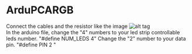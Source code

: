 # ArduPCARGB
Connect the cables and the resistor like the image ![alt tag](https://github.com/KiKiHUN1/ArduPCARGB/blob/main/Arduled.jpg)
<br/>
In the arduino file, change the "4" numbers to your led strip controllable leds number. "#define NUM_LEDS 4" 
Change the "2" number to your data pin. "#define PIN 2 "
